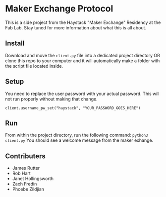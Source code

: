# Maker Exchange Protocol
This is a side project from the Haystack "Maker Exchange" Residency at the Fab Lab. Stay tuned for more information about what this is all about. 

## Install 
Download and move the `client.py` file into a dedicated project directory OR clone this repo to your computer and it will automatically make a folder with the script file located inside. 

## Setup 
You need to replace the user password with your actual password. This will not run properly without making that change. 

```client.username_pw_set("haystack", "YOUR_PASSWORD_GOES_HERE")```

## Run 
From within the project directory, run the following command: `python3 client.py` 
You should see a welcome message from the maker exhange. 

## Contributers
- James Rutter
- Rob Hart 
- Janet Hollingsworth 
- Zach Fredin 
- Phoebe Zildjian 
